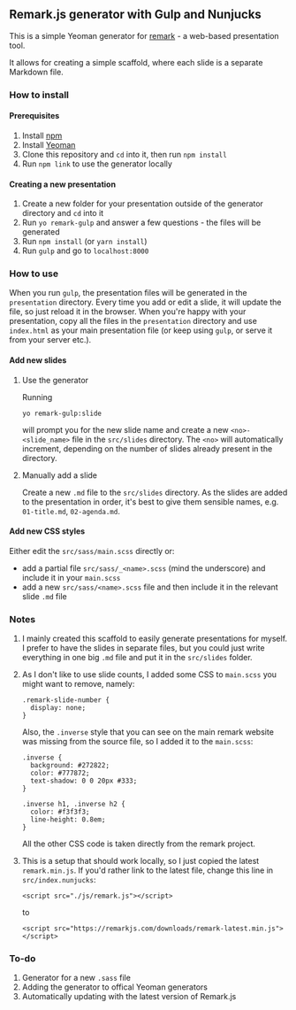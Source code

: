 ## Remark.js generator with Gulp and Nunjucks

This is a simple Yeoman generator for [remark](https://remarkjs.com/) -
a web-based presentation tool.

It allows for creating a simple scaffold, where each slide is a separate Markdown file.

### How to install

#### Prerequisites

1. Install [npm](https://www.npmjs.com/get-npm)
2. Install [Yeoman](http://yeoman.io/learning/index.html)
3. Clone this repository and `cd` into it, then run `npm install`
4. Run `npm link` to use the generator locally

#### Creating a new presentation

1. Create a new folder for your presentation outside of the generator directory and `cd` into it 
2. Run `yo remark-gulp` and answer a few questions - the files will be generated
3. Run `npm install` (or `yarn install`)
4. Run `gulp` and go to `localhost:8000`

### How to use

When you run `gulp`, the presentation files will be generated in the 
`presentation` directory. Every time you add or edit a slide, it will
update the file, so just reload it in the browser. When you're happy with
your presentation, copy all the files in the `presentation` directory and
use `index.html` as your main presentation file (or keep using `gulp`, or 
serve it from your server etc.).

####  Add new slides 

1. Use the generator
  
    Running

    ```
    yo remark-gulp:slide
    ```

    will prompt you for the new slide name and create a new `<no>-<slide_name>`
    file in the `src/slides` directory. The `<no>` will automatically 
    increment, depending on the number of slides already present in the directory.
  
2. Manually add a slide

    Create a new `.md` file to the `src/slides` directory. As the slides are 
    added to the presentation in order, it's best to give them sensible names, 
    e.g. `01-title.md`, `02-agenda.md`.

#### Add new CSS styles
Either edit the `src/sass/main.scss` directly or:
- add a partial file `src/sass/_<name>.scss` (mind the underscore) and 
  include it in your `main.scss`
- add a new `src/sass/<name>.scss` file and then include it in the relevant
  slide `.md` file

### Notes

1. I mainly created this scaffold to easily generate presentations for
  myself. I prefer to have the slides in separate files, but you could just 
  write everything in one big `.md` file and put it in the `src/slides` 
  folder. 

2. As I don't like to use slide counts, I added some CSS to `main.scss`
  you might want to remove, namely:

    ```
    .remark-slide-number {
      display: none;
    }
    ```

    Also, the `.inverse` style that you can see on the main remark website
    was missing from the source file, so I added it to the `main.scss`:

    ```
    .inverse {
      background: #272822;
      color: #777872;
      text-shadow: 0 0 20px #333;
    }

    .inverse h1, .inverse h2 {
      color: #f3f3f3;
      line-height: 0.8em;
    }
    ```

    All the other CSS code is taken directly from the remark project.

3. This is a setup that should work locally, so I just copied the latest
  `remark.min.js`. If you'd rather link to the latest file, change this
  line in `src/index.nunjucks`:

    ```
    <script src="./js/remark.js"></script>
    ```
    to

    ```
    <script src="https://remarkjs.com/downloads/remark-latest.min.js"></script>
    ```

### To-do

1. Generator for a new `.sass` file
2. Adding the generator to offical Yeoman generators
3. Automatically updating with the latest version of Remark.js
